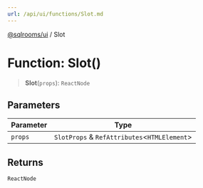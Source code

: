 ```yaml
---
url: /api/ui/functions/Slot.md
---
```

[@sqlrooms/ui](../index.md) / Slot

# Function: Slot()

> **Slot**(`props`): `ReactNode`

## Parameters

| Parameter | Type |
| ------ | ------ |
| `props` | `SlotProps` & `RefAttributes`<`HTMLElement`> |

## Returns

`ReactNode`
